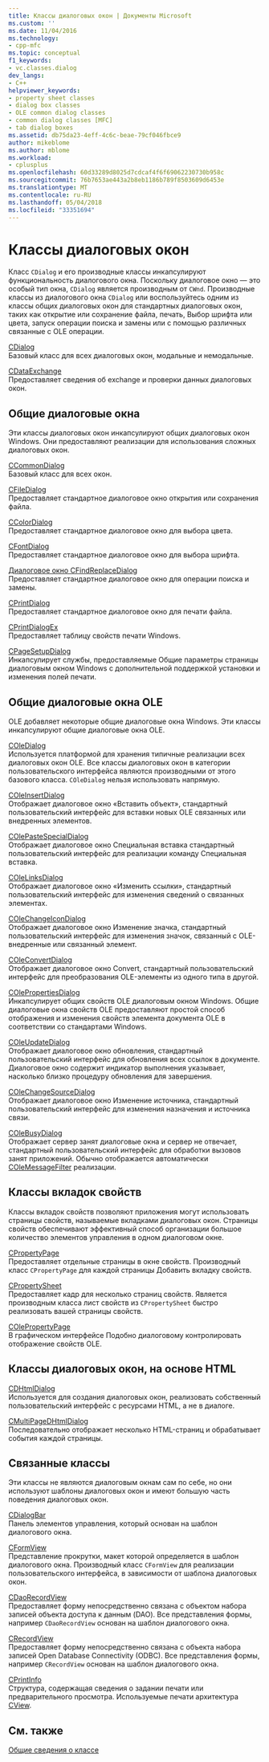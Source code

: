 ```yaml
---
title: Классы диалоговых окон | Документы Microsoft
ms.custom: ''
ms.date: 11/04/2016
ms.technology:
- cpp-mfc
ms.topic: conceptual
f1_keywords:
- vc.classes.dialog
dev_langs:
- C++
helpviewer_keywords:
- property sheet classes
- dialog box classes
- OLE common dialog classes
- common dialog classes [MFC]
- tab dialog boxes
ms.assetid: db75da23-4eff-4c6c-beae-79cf046fbce9
author: mikeblome
ms.author: mblome
ms.workload:
- cplusplus
ms.openlocfilehash: 60d33289d8025d7cdcaf4f6f69062230730b958c
ms.sourcegitcommit: 76b7653ae443a2b8eb1186b789f8503609d6453e
ms.translationtype: MT
ms.contentlocale: ru-RU
ms.lasthandoff: 05/04/2018
ms.locfileid: "33351694"
---
```

# <a name="dialog-box-classes"></a>Классы диалоговых окон
Класс `CDialog` и его производные классы инкапсулируют функциональность диалогового окна. Поскольку диалоговое окно — это особый тип окна, `CDialog` является производным от `CWnd`. Производные классы из диалогового окна `CDialog` или воспользуйтесь одним из классы общих диалоговых окон для стандартных диалоговых окон, таких как открытие или сохранение файла, печать, Выбор шрифта или цвета, запуск операции поиска и замены или с помощью различных связанные с OLE операции.  
  
 [CDialog](../mfc/reference/cdialog-class.md)  
 Базовый класс для всех диалоговых окон, модальные и немодальные.  
  
 [CDataExchange](../mfc/reference/cdataexchange-class.md)  
 Предоставляет сведения об exchange и проверки данных диалоговых окон.  
  
## <a name="common-dialogs"></a>Общие диалоговые окна  
 Эти классы диалоговых окон инкапсулируют общих диалоговых окон Windows. Они предоставляют реализации для использования сложных диалоговых окон.  
  
 [CCommonDialog](../mfc/reference/ccommondialog-class.md)  
 Базовый класс для всех окон.  
  
 [CFileDialog](../mfc/reference/cfiledialog-class.md)  
 Предоставляет стандартное диалоговое окно открытия или сохранения файла.  
  
 [CColorDialog](../mfc/reference/ccolordialog-class.md)  
 Предоставляет стандартное диалоговое окно для выбора цвета.  
  
 [CFontDialog](../mfc/reference/cfontdialog-class.md)  
 Предоставляет стандартное диалоговое окно для выбора шрифта.  
  
 [Диалоговое окно CFindReplaceDialog](../mfc/reference/cfindreplacedialog-class.md)  
 Предоставляет стандартное диалоговое окно для операции поиска и замены.  
  
 [CPrintDialog](../mfc/reference/cprintdialog-class.md)  
 Предоставляет стандартное диалоговое окно для печати файла.  
  
 [CPrintDialogEx](../mfc/reference/cprintdialogex-class.md)  
 Предоставляет таблицу свойств печати Windows.  
  
 [CPageSetupDialog](../mfc/reference/cpagesetupdialog-class.md)  
 Инкапсулирует службы, предоставляемые Общие параметры страницы диалоговым окном Windows с дополнительной поддержкой установки и изменения полей печати.  
  
## <a name="ole-common-dialogs"></a>Общие диалоговые окна OLE  
 OLE добавляет некоторые общие диалоговые окна Windows. Эти классы инкапсулируют общие диалоговые окна OLE.  
  
 [COleDialog](../mfc/reference/coledialog-class.md)  
 Используется платформой для хранения типичные реализации всех диалоговых окон OLE. Все классы диалоговых окон в категории пользовательского интерфейса являются производными от этого базового класса. `COleDialog` нельзя использовать напрямую.  
  
 [COleInsertDialog](../mfc/reference/coleinsertdialog-class.md)  
 Отображает диалоговое окно «Вставить объект», стандартный пользовательский интерфейс для вставки новых OLE связанных или внедренных элементов.  
  
 [COlePasteSpecialDialog](../mfc/reference/colepastespecialdialog-class.md)  
 Отображает диалоговое окно Специальная вставка стандартный пользовательский интерфейс для реализации команду Специальная вставка.  
  
 [COleLinksDialog](../mfc/reference/colelinksdialog-class.md)  
 Отображает диалоговое окно «Изменить ссылки», стандартный пользовательский интерфейс для изменения сведений о связанных элементах.  
  
 [COleChangeIconDialog](../mfc/reference/colechangeicondialog-class.md)  
 Отображает диалоговое окно Изменение значка, стандартный пользовательский интерфейс для изменения значок, связанный с OLE-внедренные или связанный элемент.  
  
 [COleConvertDialog](../mfc/reference/coleconvertdialog-class.md)  
 Отображает диалоговое окно Convert, стандартный пользовательский интерфейс для преобразования OLE-элементы из одного типа в другой.  
  
 [COlePropertiesDialog](../mfc/reference/colepropertiesdialog-class.md)  
 Инкапсулирует общих свойств OLE диалоговым окном Windows. Общие диалоговые окна свойств OLE предоставляют простой способ отображения и изменения свойств элемента документа OLE в соответствии со стандартами Windows.  
  
 [COleUpdateDialog](../mfc/reference/coleupdatedialog-class.md)  
 Отображает диалоговое окно обновления, стандартный пользовательский интерфейс для обновления всех ссылок в документе. Диалоговое окно содержит индикатор выполнения указывает, насколько близко процедуру обновления для завершения.  
  
 [COleChangeSourceDialog](../mfc/reference/colechangesourcedialog-class.md)  
 Отображает диалоговое окно Изменение источника, стандартный пользовательский интерфейс для изменения назначения и источника связи.  
  
 [COleBusyDialog](../mfc/reference/colebusydialog-class.md)  
 Отображает сервер занят диалоговые окна и сервер не отвечает, стандартный пользовательский интерфейс для обработки вызовов занят приложений. Обычно отображается автоматически [COleMessageFilter](../mfc/reference/colemessagefilter-class.md) реализации.  
  
## <a name="property-sheet-classes"></a>Классы вкладок свойств  
 Классы вкладок свойств позволяют приложения могут использовать страницы свойств, называемые вкладками диалоговых окон. Страницы свойств обеспечивают эффективный способ организации большое количество элементов управления в одном диалоговом окне.  
  
 [CPropertyPage](../mfc/reference/cpropertypage-class.md)  
 Предоставляет отдельные страницы в окне свойств. Производный класс `CPropertyPage` для каждой страницы Добавить вкладку свойств.  
  
 [CPropertySheet](../mfc/reference/cpropertysheet-class.md)  
 Предоставляет кадр для несколько страниц свойств. Является производным класса лист свойств из `CPropertySheet` быстро реализовать вашей страницы свойств.  
  
 [COlePropertyPage](../mfc/reference/colepropertypage-class.md)  
 В графическом интерфейсе Подобно диалоговому контролировать отображение свойств OLE.  
  
## <a name="html-based-dialog-classes"></a>Классы диалоговых окон, на основе HTML  
 [CDHtmlDialog](../mfc/reference/cdhtmldialog-class.md)  
 Используется для создания диалоговых окон, реализовать собственный пользовательский интерфейс с ресурсами HTML, а не в диалоге.  
  
 [CMultiPageDHtmlDialog](../mfc/reference/cmultipagedhtmldialog-class.md)  
 Последовательно отображает несколько HTML-страниц и обрабатывает события каждой страницы.  
  
## <a name="related-classes"></a>Связанные классы  
 Эти классы не являются диалоговым окнам сам по себе, но они используют шаблоны диалоговых окон и имеют большую часть поведения диалоговых окон.  
  
 [CDialogBar](../mfc/reference/cdialogbar-class.md)  
 Панель элементов управления, который основан на шаблон диалогового окна.  
  
 [CFormView](../mfc/reference/cformview-class.md)  
 Представление прокрутки, макет которой определяется в шаблон диалогового окна. Производный класс `CFormView` для реализации пользовательского интерфейса, в зависимости от шаблона диалоговых окон.  
  
 [CDaoRecordView](../mfc/reference/cdaorecordview-class.md)  
 Предоставляет форму непосредственно связана с объектом набора записей объекта доступа к данным (DAO). Все представления формы, например `CDaoRecordView` основан на шаблон диалогового окна.  
  
 [CRecordView](../mfc/reference/crecordview-class.md)  
 Предоставляет форму непосредственно связана с объекта набора записей Open Database Connectivity (ODBC). Все представления формы, например `CRecordView` основан на шаблон диалогового окна.  
  
 [CPrintInfo](../mfc/reference/cprintinfo-structure.md)  
 Структура, содержащая сведения о задании печати или предварительного просмотра. Используемые печати архитектура [CView](../mfc/reference/cview-class.md).  
  
## <a name="see-also"></a>См. также  
 [Общие сведения о классе](../mfc/class-library-overview.md)

